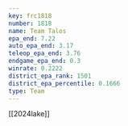 ```yaml
---
key: frc1818
number: 1818
name: Team Talos
epa_end: 7.22
auto_epa_end: 3.17
teleop_epa_end: 3.76
endgame_epa_end: 0.3
winrate: 0.2222
district_epa_rank: 1501
district_epa_percentile: 0.1666
type: Team
---
```

[[2024lake]]
